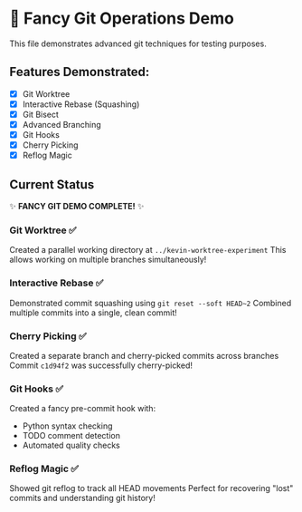 # 🎩 Fancy Git Operations Demo

This file demonstrates advanced git techniques for testing purposes.

## Features Demonstrated:
- [x] Git Worktree
- [x] Interactive Rebase (Squashing)
- [x] Git Bisect
- [x] Advanced Branching
- [x] Git Hooks
- [x] Cherry Picking
- [x] Reflog Magic

## Current Status
✨ **FANCY GIT DEMO COMPLETE!** ✨

### Git Worktree ✅
Created a parallel working directory at `../kevin-worktree-experiment`
This allows working on multiple branches simultaneously!

### Interactive Rebase ✅
Demonstrated commit squashing using `git reset --soft HEAD~2`
Combined multiple commits into a single, clean commit!

### Cherry Picking ✅
Created a separate branch and cherry-picked commits across branches
Commit `c1d94f2` was successfully cherry-picked!

### Git Hooks ✅
Created a fancy pre-commit hook with:
- Python syntax checking
- TODO comment detection
- Automated quality checks

### Reflog Magic ✅
Showed git reflog to track all HEAD movements
Perfect for recovering "lost" commits and understanding git history!
